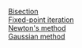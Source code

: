 [Bisection](https://en.wikipedia.org/wiki/Bisection_method)  
[Fixed-point iteration](https://en.wikipedia.org/wiki/Fixed-point_iteration)  
[Newton's method](https://en.wikipedia.org/wiki/Newton%27s_method)  
[Gaussian method](https://en.wikipedia.org/wiki/Gaussian_elimination)  
